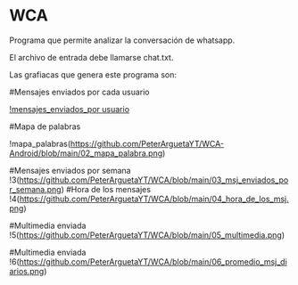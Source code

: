 # WCA

Programa que permite analizar la conversación de whatsapp.

El archivo de entrada debe llamarse chat.txt. 

Las grafiacas que genera este programa son: 


#Mensajes enviados por cada usuario

[!mensajes_enviados_por usuario](https://github.com/PeterArguetaYT/WCA-Android/blob/main/01_msj_enviados_usuario.png)

#Mapa de palabras

!mapa_palabras(https://github.com/PeterArguetaYT/WCA-Android/blob/main/02_mapa_palabra.png)

#Mensajes enviados por semana
!3(https://github.com/PeterArguetaYT/WCA/blob/main/03_msj_enviados_por_semana.png)
#Hora de los mensajes
!4(https://github.com/PeterArguetaYT/WCA/blob/main/04_hora_de_los_msj.png)

#Multimedia enviada
!5(https://github.com/PeterArguetaYT/WCA/blob/main/05_multimedia.png)

#Multimedia enviada
!6(https://github.com/PeterArguetaYT/WCA/blob/main/06_promedio_msj_diarios.png)
